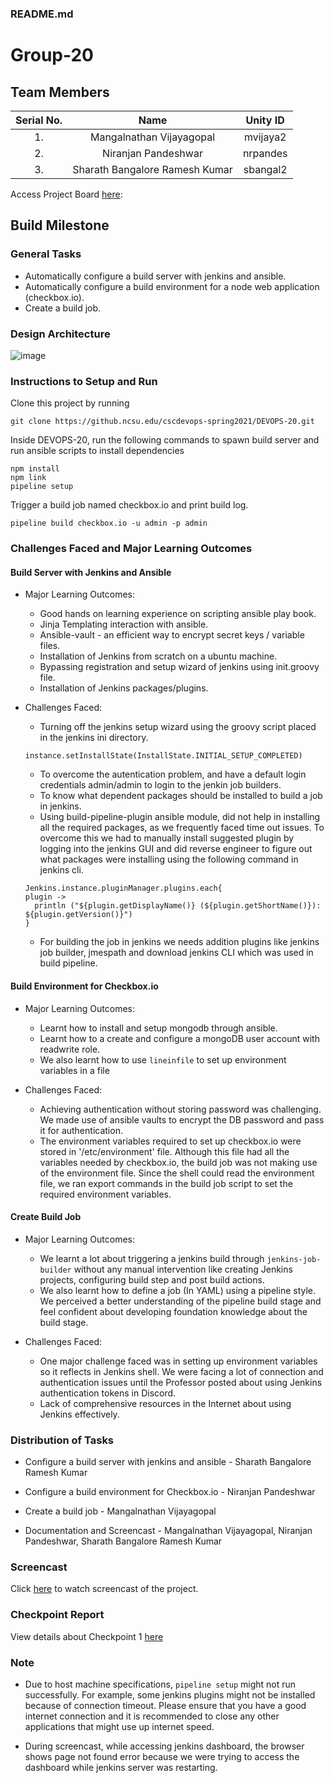 ### README.md

# Group-20

## Team Members
| Serial No.|Name | Unity ID |
| :---: | :---: | :---: |
|1. | Mangalnathan Vijayagopal |  mvijaya2|
|2. | Niranjan Pandeshwar     |   nrpandes|
|3. | Sharath Bangalore Ramesh Kumar | sbangal2|

Access Project Board [here](https://github.ncsu.edu/cscdevops-spring2021/DEVOPS-20/projects): 

## Build Milestone

### General Tasks

* Automatically configure a build server with jenkins and ansible.
* Automatically configure a build environment for a node web application (checkbox.io).
* Create a build job.

### Design Architecture

![image](https://media.github.ncsu.edu/user/16849/files/bab87700-8912-11eb-945c-661ecfef103a)


### Instructions to Setup and Run

Clone this project by running 

```
git clone https://github.ncsu.edu/cscdevops-spring2021/DEVOPS-20.git
```

Inside DEVOPS-20, run the following commands to spawn build server and run ansible scripts to install dependencies

```
npm install
npm link
pipeline setup
```

Trigger a build job named checkbox.io and print build log.

```
pipeline build checkbox.io -u admin -p admin
```

### Challenges Faced and Major Learning Outcomes

#### Build Server with Jenkins and Ansible

* Major Learning Outcomes:
  - Good hands on learning experience on scripting ansible play book.
  - Jinja Templating interaction with ansible.
  - Ansible-vault - an efficient way to encrypt secret keys / variable files.
  - Installation of Jenkins from scratch on a ubuntu machine.
  - Bypassing registration and setup wizard of jenkins using init.groovy file.
  - Installation of Jenkins packages/plugins.

* Challenges Faced:
  - Turning off the jenkins setup wizard using the groovy script placed in the jenkins ini directory.
  ```
  instance.setInstallState(InstallState.INITIAL_SETUP_COMPLETED)
  ```
  - To overcome the autentication problem, and have a default login credentials admin/admin to login to the jenkin job builders.
  - To know what dependent packages should be installed to build a job in jenkins.
  - Using build-pipeline-plugin ansible module, did not help in installing all the required packages, as we frequently faced time out issues. To overcome this we had to manually install suggested plugin by logging into the jenkins GUI and did reverse engineer to figure out what packages were installing using the following command in jenkins cli.
  ```nodejs
  Jenkins.instance.pluginManager.plugins.each{
  plugin -> 
    println ("${plugin.getDisplayName()} (${plugin.getShortName()}): ${plugin.getVersion()}")
  }
  ```
  
  - For  building the job in jenkins we needs addition plugins like jenkins job builder, jmespath and download jenkins CLI which was used in build pipeline.
  
#### Build Environment for Checkbox.io

* Major Learning Outcomes:

  - Learnt how to install and setup mongodb through ansible.
  - Learnt how to a create and configure a mongoDB user account with readwrite role.
  - We also learnt how to use `lineinfile` to set up environment variables in a file

* Challenges Faced:

  - Achieving authentication without storing password was challenging. We made use of ansible vaults to encrypt the DB password and pass it for authentication.
  - The environment variables required to set up checkbox.io were stored in '/etc/environment' file. Although this file had all the variables needed by checkbox.io, the build job was not making use of the environment file. Since the shell could read the environment file, we ran export commands in the build job script to set the required environment variables.

#### Create Build Job

* Major Learning Outcomes:

  - We learnt a lot about triggering a jenkins build through `jenkins-job-builder` without any manual intervention like creating Jenkins projects, configuring build step and post build actions.
  - We also learnt how to define a job (In YAML) using a pipeline style. We perceived a better understanding of the pipeline build stage and feel confident about developing foundation knowledge about the build stage. 


* Challenges Faced:

  - One major challenge faced was in setting up environment variables so it reflects in Jenkins shell. We were facing a lot of connection and authentication issues until the Professor posted about using Jenkins authentication tokens in Discord. 
  - Lack of comprehensive resources  in the Internet about using Jenkins effectively. 



### Distribution of Tasks

* Configure a build server with jenkins and ansible - Sharath Bangalore Ramesh Kumar

* Configure a build environment for Checkbox.io - Niranjan Pandeshwar

* Create a build job - Mangalnathan Vijayagopal

* Documentation and Screencast - Mangalnathan Vijayagopal, Niranjan Pandeshwar, Sharath Bangalore Ramesh Kumar


### Screencast

Click [here](https://drive.google.com/file/d/1sROAvnjN9UaSy27gTr2zWh3PeqXhAbX6/view?usp=sharing) to watch screencast of the project.

### Checkpoint Report

View details about Checkpoint 1 [here](https://github.ncsu.edu/cscdevops-spring2021/DEVOPS-20/blob/nrpandes/CHECKPOINT.md)

### Note

* Due to host machine specifications, `pipeline setup` might not run successfully. For example, some jenkins plugins might not be installed because of connection timeout. Please ensure that you have a good internet connection and it is recommended to close any other applications that might use up internet speed.

* During screencast, while accessing jenkins dashboard, the browser shows page not found error because we were trying to access the dashboard while jenkins server was restarting.
